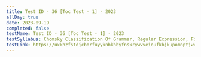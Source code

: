 ```yaml
---
title: Test ID - 36 [Toc Test - 1] - 2023
allDay: true
date: 2023-09-19
completed: false
testName: Test ID - 36 [Toc Test - 1] - 2023
testSyllabus: Chomsky Classification Of Grammar, Regular Expression, Finite Automata, Regular Language, DFA, NFA, Minimization Of DFA, NFA To DFA Conversion, Properties Of Regular Language, Pumping Lemma For Regular Languages,
testLink: https://uxkhzfstdjcborfuyyknhkhbyfnskrywvveioufkbjkupomnptjwvhbavkysuhi.vercel.app/test.html?testId=62b1b55b45b9ff36f6109f0c&data=eyJuYW1lIjoiVGVzdCBJRCAtIDM2IFtUb2MgVGVzdCAtIDFdIC0gMjAyMyIsInBhdGgiOlsiWkVBTCBURVNUIFNFUklFUyIsIlRFU1QgMjAyMyIsIlJPVU5EIDAiLCJUT0MiXX0=
---
```


